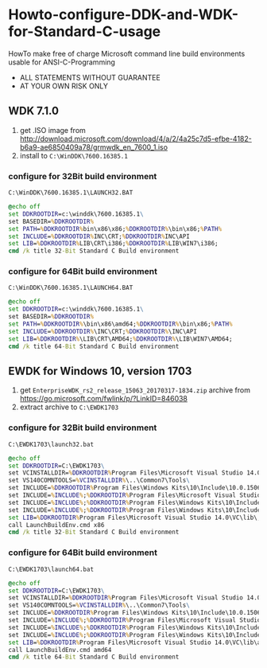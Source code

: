 # Howto-configure-DDK-and-WDK-for-Standard-C-usage

HowTo make free of charge Microsoft command line build environments usable for ANSI-C-Programming

* ALL STATEMENTS WITHOUT GUARANTEE
* AT YOUR OWN RISK ONLY

## WDK 7.1.0

1. get .ISO image from http://download.microsoft.com/download/4/a/2/4a25c7d5-efbe-4182-b6a9-ae6850409a78/grmwdk_en_7600_1.iso
2. install to `C:\WinDDK\7600.16385.1`

### configure for 32Bit build environment
`C:\WinDDK\7600.16385.1\LAUNCH32.BAT`
```bat
@echo off
set DDKROOTDIR=c:\winddk\7600.16385.1\
set BASEDIR=%DDKROOTDIR%
set PATH=%DDKROOTDIR%bin\x86\x86;%DDKROOTDIR%\bin\x86;%PATH%
set INCLUDE=%DDKROOTDIR%INC\CRT;%DDKROOTDIR%INC\API
set LIB=%DDKROOTDIR%LIB\CRT\i386;%DDKROOTDIR%LIB\WIN7\i386;
cmd /k title 32-Bit Standard C Build environment
```

### configure for 64Bit build environment
`C:\WinDDK\7600.16385.1\LAUNCH64.BAT`
```bat
@echo off
set DDKROOTDIR=c:\winddk\7600.16385.1\
set BASEDIR=%DDKROOTDIR%
set PATH=%DDKROOTDIR%\bin\x86\amd64;%DDKROOTDIR%\bin\x86;%PATH%
set INCLUDE=%DDKROOTDIR%\INC\CRT;%DDKROOTDIR%\INC\API
set LIB=%DDKROOTDIR%\LIB\CRT\AMD64;%DDKROOTDIR%\LIB\WIN7\AMD64;
cmd /k title 64-Bit Standard C Build environment
```


## EWDK for Windows 10, version 1703

1. get `EnterpriseWDK_rs2_release_15063_20170317-1834.zip` archive from https://go.microsoft.com/fwlink/p/?LinkID=846038
2. extract archive to `C:\EWDK1703`

### configure for 32Bit build environment
`C:\EWDK1703\launch32.bat`
```bat
@echo off
set DDKROOTDIR=C:\EWDK1703\
set VCINSTALLDIR=%DDKROOTDIR%Program Files\Microsoft Visual Studio 14.0\VC\
set VS140COMNTOOLS=%VCINSTALLDIR%\..\Common7\Tools\
set INCLUDE=%DDKROOTDIR%Program Files\Windows Kits\10\Include\10.0.15063.0\ucrt\
set INCLUDE=%INCLUDE%;%DDKROOTDIR%Program Files\Microsoft Visual Studio 14.0\VC\include\
set INCLUDE=%INCLUDE%;%DDKROOTDIR%Program Files\Windows Kits\10\Include\10.0.15063.0\um\
set INCLUDE=%INCLUDE%;%DDKROOTDIR%Program Files\Windows Kits\10\Include\10.0.15063.0\shared;
set LIB=%DDKROOTDIR%Program Files\Microsoft Visual Studio 14.0\VC\lib\;%DDKROOTDIR%Program Files\Windows Kits\10\Lib\10.0.15063.0\um\x86\;%DDKROOTDIR%Program Files\Windows Kits\10\Lib\10.0.15063.0\ucrt\x86\
call LaunchBuildEnv.cmd x86
cmd /k title 32-Bit Standard C Build environment
```

### configure for 64Bit build environment
`C:\EWDK1703\launch64.bat`
```bat
@echo off
set DDKROOTDIR=C:\EWDK1703\
set VCINSTALLDIR=%DDKROOTDIR%Program Files\Microsoft Visual Studio 14.0\VC\
set VS140COMNTOOLS=%VCINSTALLDIR%\..\Common7\Tools\
set INCLUDE=%DDKROOTDIR%Program Files\Windows Kits\10\Include\10.0.15063.0\ucrt\
set INCLUDE=%INCLUDE%;%DDKROOTDIR%Program Files\Microsoft Visual Studio 14.0\VC\include\
set INCLUDE=%INCLUDE%;%DDKROOTDIR%Program Files\Windows Kits\10\Include\10.0.15063.0\um\
set INCLUDE=%INCLUDE%;%DDKROOTDIR%Program Files\Windows Kits\10\Include\10.0.15063.0\shared;
set LIB=%DDKROOTDIR%Program Files\Microsoft Visual Studio 14.0\VC\lib\amd64\;%DDKROOTDIR%Program Files\Windows Kits\10\Lib\10.0.15063.0\um\x64\;%DDKROOTDIR%Program Files\Windows Kits\10\Lib\10.0.15063.0\ucrt\x64\
call LaunchBuildEnv.cmd amd64
cmd /k title 64-Bit Standard C Build environment
```
